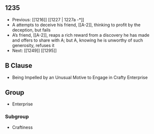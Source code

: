 ## 1235
- Previous: [[1216]] [[1227 | 1227a -*]] 
- A attempts to deceive his friend, [[A-2]], thinking to profit by the deception, but fails
- A’s friend, [[A-2]], reaps a rich reward from a discovery he has made and offers to share with A; but A, knowing he is unworthy of such generosity, refuses it
- Next: [[1249]] [[1295]] 

## B Clause
- Being Impelled by an Unusual Motive to Engage in Crafty Enterprise

## Group
- Enterprise

### Subgroup
- Craftiness


